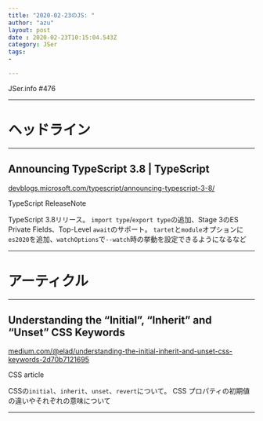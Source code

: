 ```yaml
---
title: "2020-02-23のJS: "
author: "azu"
layout: post
date : 2020-02-23T10:15:04.543Z
category: JSer
tags:
-

---
```


JSer.info #476

----

<h1 class="site-genre">ヘッドライン</h1>

----

## Announcing TypeScript 3.8 | TypeScript
[devblogs.microsoft.com/typescript/announcing-typescript-3-8/](https://devblogs.microsoft.com/typescript/announcing-typescript-3-8/ "Announcing TypeScript 3.8 | TypeScript")
<p class="jser-tags jser-tag-icon"><span class="jser-tag">TypeScript</span> <span class="jser-tag">ReleaseNote</span></p>

TypeScript 3.8リリース。
`import type`/`export type`の追加、Stage 3のES Private Fields、Top-Level `await`のサポート。
`tartet`と`module`オプションに`es2020`を追加、`watchOptions`で`--watch`時の挙動を設定できるようになるなど


----
<h1 class="site-genre">アーティクル</h1>

----

## Understanding the “Initial”, “Inherit” and “Unset” CSS Keywords
[medium.com/@elad/understanding-the-initial-inherit-and-unset-css-keywords-2d70b7121695](https://medium.com/@elad/understanding-the-initial-inherit-and-unset-css-keywords-2d70b7121695 "Understanding the “Initial”, “Inherit” and “Unset” CSS Keywords")
<p class="jser-tags jser-tag-icon"><span class="jser-tag">CSS</span> <span class="jser-tag">article</span></p>

CSSの`initial`、`inherit`、`unset`、`revert`について。
CSS プロパティの初期値の違いやそれぞれの意味について


----

